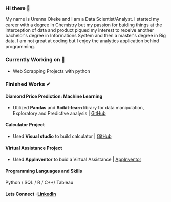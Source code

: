 ### Hi there 👋
My name is Urenna Okeke and I am a Data Scientist/Analyst. I started my career with a degree in Chemistry but my passion for buiding things at the interception of data and product piqued my interest to receive another bachelor's degree in Informations System and then a master's degree in Big data. I am not great at coding but I enjoy the analytics application behind programming.

### Currently Working on 🚀
* Web Scrapping Projects with python 

### Finished Works ✔

#### Diamond Price Prediction: Machine Learning
* Utilized **Pandas**  and **Scikit-learn** library for data manipulation, Exploratory and Predictive analysis | [GitHub](https://github.com/urennaco/Jupyterprojects/blob/main/ML_Project.ipynb) 

#### Calculator Project
* Used **Visual studio** to build calculator  | [GitHub](https://github.com/urennaco/Calculator_VB/blob/master/417%20Project/Form1.vb)

#### Virtual Assistance Project
* Used **AppInventor** to buid a  Virtual Assistance | [AppInventor](http://ai2.appinventor.mit.edu/#5037780907720704)

#### Programming Languages and Skills

Python / SQL / R / C++/ Tableau

#### Lets Connect -[LinkedIn](www.linkedin.com/in/urenna-okeke-68716057)


